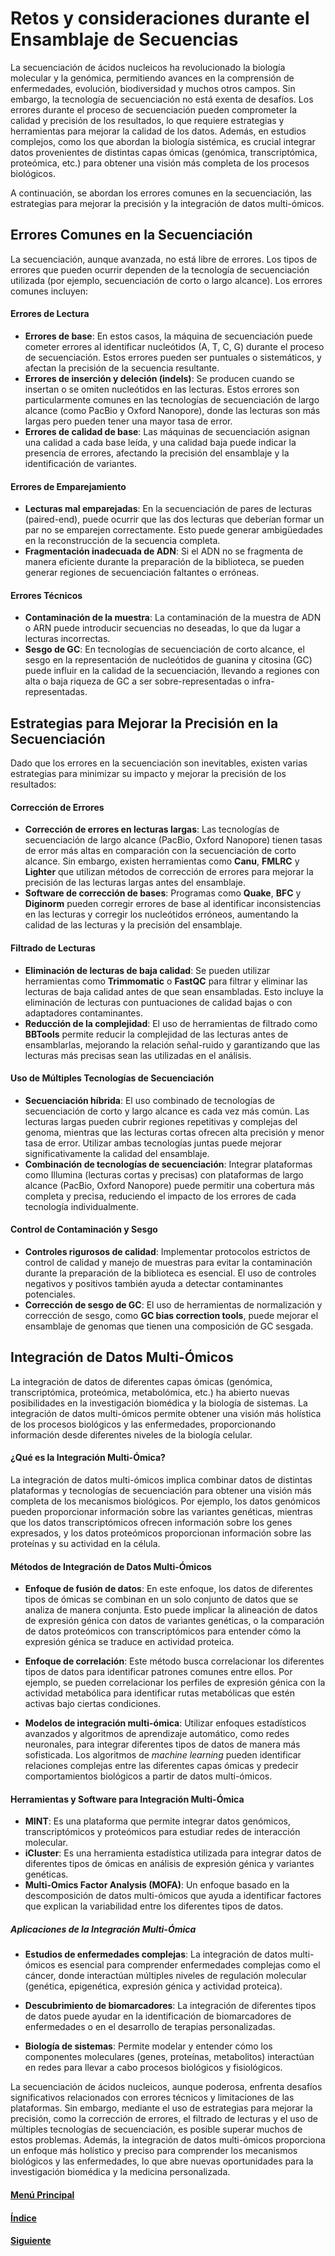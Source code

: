 # Retos y consideraciones durante el Ensamblaje de Secuencias

La secuenciación de ácidos nucleicos ha revolucionado la biología molecular y la genómica, permitiendo avances en la comprensión de enfermedades, evolución, biodiversidad y muchos otros campos. Sin embargo, la tecnología de secuenciación no está exenta de desafíos. Los errores durante el proceso de secuenciación pueden comprometer la calidad y precisión de los resultados, lo que requiere estrategias y herramientas para mejorar la calidad de los datos. Además, en estudios complejos, como los que abordan la biología sistémica, es crucial integrar datos provenientes de distintas capas ómicas (genómica, transcriptómica, proteómica, etc.) para obtener una visión más completa de los procesos biológicos. 

A continuación, se abordan los errores comunes en la secuenciación, las estrategias para mejorar la precisión y la integración de datos multi-ómicos.

## Errores Comunes en la Secuenciación

La secuenciación, aunque avanzada, no está libre de errores. Los tipos de errores que pueden ocurrir dependen de la tecnología de secuenciación utilizada (por ejemplo, secuenciación de corto o largo alcance). Los errores comunes incluyen:

#### **Errores de Lectura**
- **Errores de base**: En estos casos, la máquina de secuenciación puede cometer errores al identificar nucleótidos (A, T, C, G) durante el proceso de secuenciación. Estos errores pueden ser puntuales o sistemáticos, y afectan la precisión de la secuencia resultante.
- **Errores de inserción y deleción (indels)**: Se producen cuando se insertan o se omiten nucleótidos en las lecturas. Estos errores son particularmente comunes en las tecnologías de secuenciación de largo alcance (como PacBio y Oxford Nanopore), donde las lecturas son más largas pero pueden tener una mayor tasa de error.
- **Errores de calidad de base**: Las máquinas de secuenciación asignan una calidad a cada base leída, y una calidad baja puede indicar la presencia de errores, afectando la precisión del ensamblaje y la identificación de variantes.

#### **Errores de Emparejamiento**
- **Lecturas mal emparejadas**: En la secuenciación de pares de lecturas (paired-end), puede ocurrir que las dos lecturas que deberían formar un par no se emparejen correctamente. Esto puede generar ambigüedades en la reconstrucción de la secuencia completa.
- **Fragmentación inadecuada de ADN**: Si el ADN no se fragmenta de manera eficiente durante la preparación de la biblioteca, se pueden generar regiones de secuenciación faltantes o erróneas.

#### **Errores Técnicos**
- **Contaminación de la muestra**: La contaminación de la muestra de ADN o ARN puede introducir secuencias no deseadas, lo que da lugar a lecturas incorrectas.
- **Sesgo de GC**: En tecnologías de secuenciación de corto alcance, el sesgo en la representación de nucleótidos de guanina y citosina (GC) puede influir en la calidad de la secuenciación, llevando a regiones con alta o baja riqueza de GC a ser sobre-representadas o infra-representadas.

## Estrategias para Mejorar la Precisión en la Secuenciación

Dado que los errores en la secuenciación son inevitables, existen varias estrategias para minimizar su impacto y mejorar la precisión de los resultados:

#### **Corrección de Errores**
- **Corrección de errores en lecturas largas**: Las tecnologías de secuenciación de largo alcance (PacBio, Oxford Nanopore) tienen tasas de error más altas en comparación con la secuenciación de corto alcance. Sin embargo, existen herramientas como **Canu**, **FMLRC** y **Lighter** que utilizan métodos de corrección de errores para mejorar la precisión de las lecturas largas antes del ensamblaje.
- **Software de corrección de bases**: Programas como **Quake**, **BFC** y **Diginorm** pueden corregir errores de base al identificar inconsistencias en las lecturas y corregir los nucleótidos erróneos, aumentando la calidad de las lecturas y la precisión del ensamblaje.

#### **Filtrado de Lecturas**
- **Eliminación de lecturas de baja calidad**: Se pueden utilizar herramientas como **Trimmomatic** o **FastQC** para filtrar y eliminar las lecturas de baja calidad antes de que sean ensambladas. Esto incluye la eliminación de lecturas con puntuaciones de calidad bajas o con adaptadores contaminantes.
- **Reducción de la complejidad**: El uso de herramientas de filtrado como **BBTools** permite reducir la complejidad de las lecturas antes de ensamblarlas, mejorando la relación señal-ruido y garantizando que las lecturas más precisas sean las utilizadas en el análisis.

#### **Uso de Múltiples Tecnologías de Secuenciación**
- **Secuenciación híbrida**: El uso combinado de tecnologías de secuenciación de corto y largo alcance es cada vez más común. Las lecturas largas pueden cubrir regiones repetitivas y complejas del genoma, mientras que las lecturas cortas ofrecen alta precisión y menor tasa de error. Utilizar ambas tecnologías juntas puede mejorar significativamente la calidad del ensamblaje.
- **Combinación de tecnologías de secuenciación**: Integrar plataformas como Illumina (lecturas cortas y precisas) con plataformas de largo alcance (PacBio, Oxford Nanopore) puede permitir una cobertura más completa y precisa, reduciendo el impacto de los errores de cada tecnología individualmente.

#### **Control de Contaminación y Sesgo**
- **Controles rigurosos de calidad**: Implementar protocolos estrictos de control de calidad y manejo de muestras para evitar la contaminación durante la preparación de la biblioteca es esencial. El uso de controles negativos y positivos también ayuda a detectar contaminantes potenciales.
- **Corrección de sesgo de GC**: El uso de herramientas de normalización y corrección de sesgo, como **GC bias correction tools**, puede mejorar el ensamblaje de genomas que tienen una composición de GC sesgada.

## Integración de Datos Multi-Ómicos

La integración de datos de diferentes capas ómicas (genómica, transcriptómica, proteómica, metabolómica, etc.) ha abierto nuevas posibilidades en la investigación biomédica y la biología de sistemas. La integración de datos multi-ómicos permite obtener una visión más holística de los procesos biológicos y las enfermedades, proporcionando información desde diferentes niveles de la biología celular.

#### **¿Qué es la Integración Multi-Ómica?**
La integración de datos multi-ómicos implica combinar datos de distintas plataformas y tecnologías de secuenciación para obtener una visión más completa de los mecanismos biológicos. Por ejemplo, los datos genómicos pueden proporcionar información sobre las variantes genéticas, mientras que los datos transcriptómicos ofrecen información sobre los genes expresados, y los datos proteómicos proporcionan información sobre las proteínas y su actividad en la célula.

#### **Métodos de Integración de Datos Multi-Ómicos**
- **Enfoque de fusión de datos**: En este enfoque, los datos de diferentes tipos de ómicas se combinan en un solo conjunto de datos que se analiza de manera conjunta. Esto puede implicar la alineación de datos de expresión génica con datos de variantes genéticas, o la comparación de datos proteómicos con transcriptómicos para entender cómo la expresión génica se traduce en actividad proteica.
  
- **Enfoque de correlación**: Este método busca correlacionar los diferentes tipos de datos para identificar patrones comunes entre ellos. Por ejemplo, se pueden correlacionar los perfiles de expresión génica con la actividad metabólica para identificar rutas metabólicas que estén activas bajo ciertas condiciones.

- **Modelos de integración multi-ómica**: Utilizar enfoques estadísticos avanzados y algoritmos de aprendizaje automático, como redes neuronales, para integrar diferentes tipos de datos de manera más sofisticada. Los algoritmos de *machine learning* pueden identificar relaciones complejas entre las diferentes capas ómicas y predecir comportamientos biológicos a partir de datos multi-ómicos.

#### **Herramientas y Software para Integración Multi-Ómica**
- **MINT**: Es una plataforma que permite integrar datos genómicos, transcriptómicos y proteómicos para estudiar redes de interacción molecular.
- **iCluster**: Es una herramienta estadística utilizada para integrar datos de diferentes tipos de ómicas en análisis de expresión génica y variantes genéticas.
- **Multi-Omics Factor Analysis (MOFA)**: Un enfoque basado en la descomposición de datos multi-ómicos que ayuda a identificar factores que explican la variabilidad entre los diferentes tipos de datos.

##### **Aplicaciones de la Integración Multi-Ómica**
- **Estudios de enfermedades complejas**: La integración de datos multi-ómicos es esencial para comprender enfermedades complejas como el cáncer, donde interactúan múltiples niveles de regulación molecular (genética, epigenética, expresión génica y actividad proteica).
- **Descubrimiento de biomarcadores**: La integración de diferentes tipos de datos puede ayudar en la identificación de biomarcadores de enfermedades o en el desarrollo de terapias personalizadas.

- **Biología de sistemas**: Permite modelar y entender cómo los componentes moleculares (genes, proteínas, metabolitos) interactúan en redes para llevar a cabo procesos biológicos y fisiológicos.

La secuenciación de ácidos nucleicos, aunque poderosa, enfrenta desafíos significativos relacionados con errores técnicos y limitaciones de las plataformas. Sin embargo, mediante el uso de estrategias para mejorar la precisión, como la corrección de errores, el filtrado de lecturas y el uso de múltiples tecnologías de secuenciación, es posible superar muchos de estos problemas. Además, la integración de datos multi-ómicos proporciona un enfoque más holístico y preciso para comprender los mecanismos biológicos y las enfermedades, lo que abre nuevas oportunidades para la investigación biomédica y la medicina personalizada.

#### [Menú Principal](../../index.md)
#### [Índice](./index.md)
#### [Siguiente](./07_ejerciciospades.md)